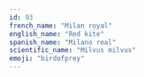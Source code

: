 ```yaml
---
id: 93
french_name: "Milan royal"
english_name: "Red kite"
spanish_name: "Milano real"
scientific_name: "Milvus milvus"
emoji: "birdofprey"
---
```

